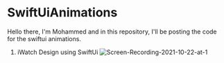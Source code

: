 # SwiftUiAnimations
Hello there, I'm Mohammed and in this repository, I'll be posting the code for the swiftui animations.

1. iWatch Design using SwiftUi
![Screen-Recording-2021-10-22-at-1](https://user-images.githubusercontent.com/34709179/189822749-4c54a6a5-3819-42d4-9ead-1a55584f6a1e.gif)

